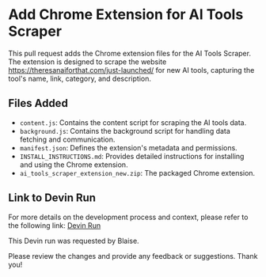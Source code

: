# Add Chrome Extension for AI Tools Scraper

This pull request adds the Chrome extension files for the AI Tools Scraper. The extension is designed to scrape the website https://theresanaiforthat.com/just-launched/ for new AI tools, capturing the tool's name, link, category, and description.

## Files Added
- `content.js`: Contains the content script for scraping the AI tools data.
- `background.js`: Contains the background script for handling data fetching and communication.
- `manifest.json`: Defines the extension's metadata and permissions.
- `INSTALL_INSTRUCTIONS.md`: Provides detailed instructions for installing and using the Chrome extension.
- `ai_tools_scraper_extension_new.zip`: The packaged Chrome extension.


## Link to Devin Run
For more details on the development process and context, please refer to the following link:
[Devin Run](https://preview.devin.ai/devin/4add1cea33af4479b9c27706ad677049)

This Devin run was requested by Blaise.

Please review the changes and provide any feedback or suggestions. Thank you!
